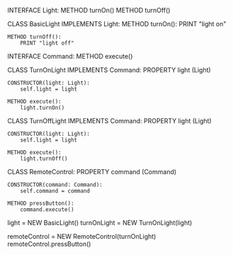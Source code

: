 INTERFACE Light:
    METHOD turnOn()
    METHOD turnOff()

CLASS BasicLight IMPLEMENTS Light:
    METHOD turnOn():
        PRINT "light on"

    METHOD turnOff():
        PRINT "light off"

INTERFACE Command:
    METHOD execute()

CLASS TurnOnLight IMPLEMENTS Command:
    PROPERTY light (Light)

    CONSTRUCTOR(light: Light):
        self.light = light

    METHOD execute():
        light.turnOn()

CLASS TurnOffLight IMPLEMENTS Command:
    PROPERTY light (Light)

    CONSTRUCTOR(light: Light):
        self.light = light

    METHOD execute():
        light.turnOff()

CLASS RemoteControl:
    PROPERTY command (Command)

    CONSTRUCTOR(command: Command):
        self.command = command

    METHOD pressButton():
        command.execute()

light = NEW BasicLight()
turnOnLight = NEW TurnOnLight(light)

remoteControl = NEW RemoteControl(turnOnLight)
remoteControl.pressButton()
